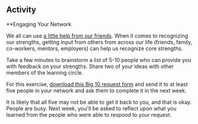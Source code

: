 ## Activity
**Engaging Your Network

We all can use [a little help from our friends](https://youtu.be/rUVEFkjqiEE). When it comes to recognizing our strengths, getting input from others from across our life (friends, family, co-workers, mentors, employers) can help us recognize core strengths.

Take a few minutes to brainstorm a list of 5-10 people who can provide you with feedback on your strengths. Share two of your ideas with other members of the learning circle. 

For this exercise, [download this Big 10 request form](https://docs.google.com/document/d/14a_raGWLf93CJExC4fVwlUXzuUV-6pc5jCFryg3BQfc/edit?usp=sharing) and send it to at least five people in your network and ask them to complete it in the next week.

It is likely that all five may not be able to get it back to you, and that is okay. People are busy. Next week, you'll be asked to reflect upon what you learned from the people who were able to respond to your request. 
